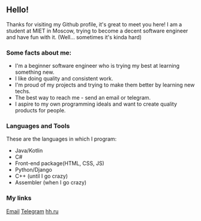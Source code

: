 ## Hello!

Thanks for visiting my Github profile, it's great to meet you here!
I am a student at MIET in Moscow, trying to become a decent software engineer and have fun with it.
(Well... sometimes it's kinda hard)

### Some facts about me:
- I'm a beginner software engineer who is trying my best at learning something new.
- I like doing quality and consistent work. 
- I'm proud of my projects and trying to make them better by learning new techs.
- The best way to reach me - send an email or telegram.
- I aspire to my own programming ideals and want to create quality products for people.

### Languages and Tools
These are the languages in which I program:
- Java/Kotlin
- C#
- Front-end package(HTML, CSS, JS)
- Python/Django
- C++ (until I go crazy)
- Assembler (when I go crazy)

### My links
[Email](paegorov.work@gmail.com)
[Telegram](https://t.me/pavelegorofff)
[hh.ru](https://hh.ru/resume/17cfcddbff09af6b890039ed1f513634343546)
